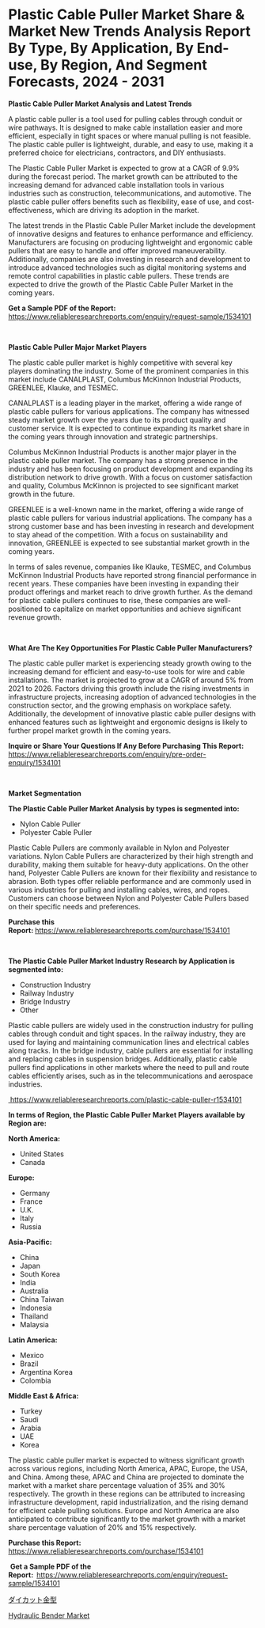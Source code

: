 <p><h1>Plastic Cable Puller Market Share & Market New Trends Analysis Report By Type, By Application, By End-use, By Region, And Segment Forecasts, 2024 - 2031</h1></p><p><strong>Plastic Cable Puller Market Analysis and Latest Trends</strong></p>
<p><p>A plastic cable puller is a tool used for pulling cables through conduit or wire pathways. It is designed to make cable installation easier and more efficient, especially in tight spaces or where manual pulling is not feasible. The plastic cable puller is lightweight, durable, and easy to use, making it a preferred choice for electricians, contractors, and DIY enthusiasts.</p><p>The Plastic Cable Puller Market is expected to grow at a CAGR of 9.9% during the forecast period. The market growth can be attributed to the increasing demand for advanced cable installation tools in various industries such as construction, telecommunications, and automotive. The plastic cable puller offers benefits such as flexibility, ease of use, and cost-effectiveness, which are driving its adoption in the market.</p><p>The latest trends in the Plastic Cable Puller Market include the development of innovative designs and features to enhance performance and efficiency. Manufacturers are focusing on producing lightweight and ergonomic cable pullers that are easy to handle and offer improved maneuverability. Additionally, companies are also investing in research and development to introduce advanced technologies such as digital monitoring systems and remote control capabilities in plastic cable pullers. These trends are expected to drive the growth of the Plastic Cable Puller Market in the coming years.</p></p>
<p><strong>Get a Sample PDF of the Report:&nbsp;</strong> <a href="https://www.reliableresearchreports.com/enquiry/request-sample/1534101">https://www.reliableresearchreports.com/enquiry/request-sample/1534101</a></p>
<p>&nbsp;</p>
<p><strong>Plastic Cable Puller Major Market Players</strong></p>
<p><p>The plastic cable puller market is highly competitive with several key players dominating the industry. Some of the prominent companies in this market include CANALPLAST, Columbus McKinnon Industrial Products, GREENLEE, Klauke, and TESMEC.</p><p>CANALPLAST is a leading player in the market, offering a wide range of plastic cable pullers for various applications. The company has witnessed steady market growth over the years due to its product quality and customer service. It is expected to continue expanding its market share in the coming years through innovation and strategic partnerships.</p><p>Columbus McKinnon Industrial Products is another major player in the plastic cable puller market. The company has a strong presence in the industry and has been focusing on product development and expanding its distribution network to drive growth. With a focus on customer satisfaction and quality, Columbus McKinnon is projected to see significant market growth in the future.</p><p>GREENLEE is a well-known name in the market, offering a wide range of plastic cable pullers for various industrial applications. The company has a strong customer base and has been investing in research and development to stay ahead of the competition. With a focus on sustainability and innovation, GREENLEE is expected to see substantial market growth in the coming years.</p><p>In terms of sales revenue, companies like Klauke, TESMEC, and Columbus McKinnon Industrial Products have reported strong financial performance in recent years. These companies have been investing in expanding their product offerings and market reach to drive growth further. As the demand for plastic cable pullers continues to rise, these companies are well-positioned to capitalize on market opportunities and achieve significant revenue growth.</p></p>
<p>&nbsp;</p>
<p><strong>What Are The Key Opportunities For Plastic Cable Puller Manufacturers?</strong></p>
<p><p>The plastic cable puller market is experiencing steady growth owing to the increasing demand for efficient and easy-to-use tools for wire and cable installations. The market is projected to grow at a CAGR of around 5% from 2021 to 2026. Factors driving this growth include the rising investments in infrastructure projects, increasing adoption of advanced technologies in the construction sector, and the growing emphasis on workplace safety. Additionally, the development of innovative plastic cable puller designs with enhanced features such as lightweight and ergonomic designs is likely to further propel market growth in the coming years.</p></p>
<p><strong>Inquire or Share Your Questions If Any Before Purchasing This Report:</strong> <a href="https://www.reliableresearchreports.com/enquiry/pre-order-enquiry/1534101">https://www.reliableresearchreports.com/enquiry/pre-order-enquiry/1534101</a></p>
<p>&nbsp;</p>
<p><strong>Market Segmentation</strong></p>
<p><strong>The Plastic Cable Puller Market Analysis by types is segmented into:</strong></p>
<p><ul><li>Nylon Cable Puller</li><li>Polyester Cable Puller</li></ul></p>
<p><p>Plastic Cable Pullers are commonly available in Nylon and Polyester variations. Nylon Cable Pullers are characterized by their high strength and durability, making them suitable for heavy-duty applications. On the other hand, Polyester Cable Pullers are known for their flexibility and resistance to abrasion. Both types offer reliable performance and are commonly used in various industries for pulling and installing cables, wires, and ropes. Customers can choose between Nylon and Polyester Cable Pullers based on their specific needs and preferences.</p></p>
<p><strong>Purchase this Report:&nbsp;</strong><a href="https://www.reliableresearchreports.com/purchase/1534101">https://www.reliableresearchreports.com/purchase/1534101</a></p>
<p>&nbsp;</p>
<p><strong>The Plastic Cable Puller Market Industry Research by Application is segmented into:</strong></p>
<p><ul><li>Construction Industry</li><li>Railway Industry</li><li>Bridge Industry</li><li>Other</li></ul></p>
<p><p>Plastic cable pullers are widely used in the construction industry for pulling cables through conduit and tight spaces. In the railway industry, they are used for laying and maintaining communication lines and electrical cables along tracks. In the bridge industry, cable pullers are essential for installing and replacing cables in suspension bridges. Additionally, plastic cable pullers find applications in other markets where the need to pull and route cables efficiently arises, such as in the telecommunications and aerospace industries.</p></p>
<p><a href="https://www.reliableresearchreports.com/plastic-cable-puller-r1534101">&nbsp;https://www.reliableresearchreports.com/plastic-cable-puller-r1534101</a></p>
<p><strong>In terms of Region, the Plastic Cable Puller Market Players available by Region are:</strong></p>
<p>
    <p> <strong> North America: </strong>
        <ul>
            <li>United States</li>
            <li>Canada</li>
        </ul>
        </p> 
    <p> <strong> Europe: </strong>
        <ul>
            <li>Germany</li>
            <li>France</li>
            <li>U.K.</li>
            <li>Italy</li>
            <li>Russia</li>
        </ul>
        </p> 
    <p> <strong> Asia-Pacific: </strong>
        <ul>
            <li>China</li>
            <li>Japan</li>
            <li>South Korea</li>
            <li>India</li>
            <li>Australia</li>
            <li>China Taiwan</li>
            <li>Indonesia</li>
            <li>Thailand</li>
            <li>Malaysia</li>
        </ul>
        </p> 
    <p> <strong> Latin America: </strong>
        <ul>
            <li>Mexico</li>
            <li>Brazil</li>
            <li>Argentina Korea</li>
            <li>Colombia</li>
        </ul>
        </p> 
    <p> <strong> Middle East & Africa: </strong>
        <ul>
            <li>Turkey</li>
            <li>Saudi</li>
            <li>Arabia</li>
            <li>UAE</li>
            <li>Korea</li>
        </ul>
    </p>
    </p>
<p><p>The plastic cable puller market is expected to witness significant growth across various regions, including North America, APAC, Europe, the USA, and China. Among these, APAC and China are projected to dominate the market with a market share percentage valuation of 35% and 30% respectively. The growth in these regions can be attributed to increasing infrastructure development, rapid industrialization, and the rising demand for efficient cable pulling solutions. Europe and North America are also anticipated to contribute significantly to the market growth with a market share percentage valuation of 20% and 15% respectively.</p></p>
<p><strong>Purchase this Report: </strong><a href="https://www.reliableresearchreports.com/purchase/1534101">https://www.reliableresearchreports.com/purchase/1534101</a></p>
<p>&nbsp;<strong>Get a Sample PDF of the Report:&nbsp;&nbsp;</strong><a href="https://www.reliableresearchreports.com/enquiry/request-sample/1534101">https://www.reliableresearchreports.com/enquiry/request-sample/1534101</a></p>
<p><strong></strong></p>
<p><p><a href="https://github.com/mreklxf44233/Market-Research-Report-List-1/blob/main/984826128701.md">ダイカット金型</a></p><p><a href="https://github.com/CliffMedina6/Market-Research-Report-List-4/blob/main/hydraulic-bender-market.md">Hydraulic Bender Market</a></p></p>